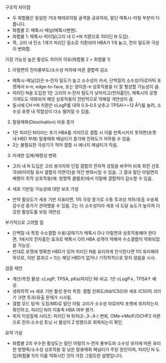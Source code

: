 구조적 차이점
- 두 화합물은 동일한 거대 헤테로아릴 골격을 공유하되, 말단 메톡시-아릴 부분이 다릅니다.
- 화합물 2: 메톡시-페닐(메톡시벤젠).
- 화합물 1: 메톡시-피리딜(고리 내 C→N 치환으로 피리딘 N 도입).
- 즉, 고리 내 탄소 1개가 피리딘 질소로 치환되어 HBA가 1개 늘고, 전자 밀도와 극성이 변화함.

가장 가능성 높은 활성도 차이의 이유(화합물 2 > 화합물 1)
1) 아릴면의 전자풍부도/소수성 저하에 따른 결합력 감소
- 메톡시-페닐(2)은 π-전자 밀도가 높고 소수성이 커서, 단백질의 소수성/아로마틱 포켓에서 π–π, edge-to-face, 또는 양이온–π 상호작용을 더 잘 형성할 가능성이 큼.
- 피리딘 N을 도입한 1은 고리의 π-전자 밀도가 낮아지고(전자흡인), 메톡시의 공명 기여도도 약화되어 해당 상호작용이 전반적으로 약해질 개연성이 큼.
- 동시에 CH→N 치환은 cLogP를 대략 0.3–0.5 낮추고 TPSA(+~12 Å²)를 늘려, 소수성 포켓 내 적합성이 다소 떨어질 수 있음.

2) 탈용매화(Desolvation) 비용 증가
- 1은 피리딘 N이라는 추가 HBA를 가지므로 결합 시 이를 만족시키지 못하면(포켓 내 HBD 부재) 탈용매화 페널티가 증가해 친화도가 저하될 수 있음.
- 2는 불필요한 극성기가 적어 결합 시 에너지 페널티가 작음.

3) 미세한 입체/배향성 변화
- 고리 내 N 도입은 고리 쌍극자와 인접 결합의 전자적 성질을 바꾸어 비축 회전 선호각(바이아릴 유사 결합의 이면각)을 약간 변화시킬 수 있음. 그 결과 말단 아릴면의 배향이 최적 상호작용(예: 방향족 클램프)에서 이탈해 결합력이 감소할 수 있음.

4) 세포 기반일 가능성에 대한 보조 가설
- 만약 활성도가 세포 기반 지표라면, 1의 극성 증가로 수동 투과성 저하/유출 수송체 감수성 증가가 관여했을 수 있음. 2는 더 소수성이라 세포 내 도달 농도가 높아져 더 강한 활성도를 보일 개연성.

부가적으로 고려할 점
- 단백질 내 특정 수소결합 수용/공여기가 메톡시 O나 아릴면과 상호작용해야 한다면, 1에서의 전자흡인 효과로 메톡시 O의 HBA 성격이 약해져 수소결합이 약화되었을 가능성.
- 반대로 포켓에 명확한 HBD가 있어 피리딘 N을 유리하게 인식한다면 1이 유리해야 하므로, 이번 결과(2 > 1)는 해당 HBD가 없거나 기하학적으로 맞지 않음을 시사.

검증 제안
- 계산/측정 물성: cLogP, TPSA, pKa(피리딘 N) 비교. 1은 cLogP↓, TPSA↑ 예상.
- 생화학적 vs 세포 기반 활성 분리 측정: 결합 친화도(Kd/IC50)와 세포 IC50의 괴리가 크면 투과/유출 문제가 시사됨.
- 결합 모드 탐색: 도킹/MD로 말단 아릴 고리가 소수성 아로마틱 포켓에 위치하는지 확인하고, 피리딘 N의 미충족 HBA 여부 평가.
- 위치 이성질체 시리즈: 피리딘 N 위치(2-,3-,4-) 변화, OMe→Me/F/OCHF2 치환으로 전자·소수성 튜닝 시 활성이 2 방향으로 회복되는지 확인.

요약 가설
- 화합물 2의 우수한 활성도는 말단 아릴의 π-전자 풍부도와 소수성 유지에 따른 유리한 방향족/소수성 상호작용 및 낮은 탈용매화 페널티가 주된 원인이며, 피리딘 N 도입(화합물 1)이 이를 약화시킨 것이 가장 그럴듯한 설명입니다.